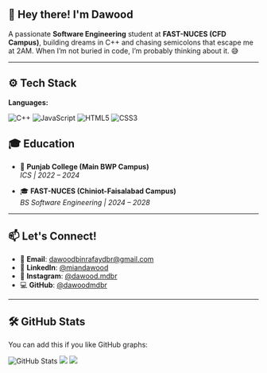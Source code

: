 ## 👋 Hey there! I'm Dawood

A passionate **Software Engineering** student at **FAST-NUCES (CFD Campus)**, building dreams in C++ and chasing semicolons that escape me at 2AM. When I’m not buried in code, I’m probably thinking about it. 😅

---

## ⚙️ Tech Stack

**Languages:**
  
![C++](https://img.shields.io/badge/C++-00599C?style=for-the-badge&logo=c%2B%2B&logoColor=white)
![JavaScript](https://img.shields.io/badge/JavaScript-F7DF1E?style=for-the-badge&logo=javascript&logoColor=black)
![HTML5](https://img.shields.io/badge/HTML5-E34F26?style=for-the-badge&logo=html5&logoColor=white)
![CSS3](https://img.shields.io/badge/CSS3-1572B6?style=for-the-badge&logo=css3&logoColor=white)


## 🎓 Education

- 🏫 **Punjab College (Main BWP Campus)**  
  _ICS | 2022 – 2024_

- 🎓 **FAST-NUCES (Chiniot-Faisalabad Campus)**  
  _BS Software Engineering | 2024 – 2028_

---


## 📫 Let's Connect!

- 📧 **Email**: [dawoodbinrafaydbr@gmail.com](mailto:dawoodbinrafaydbr@gmail.com)  
- 💼 **LinkedIn**: [@miandawood](https://www.linkedin.com/in/mian-dawood-bin-rafay-4b3194254/)  
- 📸 **Instagram**: [@dawood.mdbr](https://instagram.com/dawood.mdbr)  
- 💻 **GitHub**: [@dawoodmdbr](https://github.com/dawoodmdbr)  

---

## 🛠️ GitHub Stats

You can add this if you like GitHub graphs:

![GitHub Stats](https://github-readme-stats.vercel.app/api?username=dawoodmdbr&show_icons=true&theme=radical)
![](https://raw.githubusercontent.com/dawoodmdbr/github-stats/master/generated/overview.svg#gh-dark-mode-only)
![](https://raw.githubusercontent.com/dawoodmdbr/github-stats/master/generated/languages.svg#gh-dark-mode-only)
